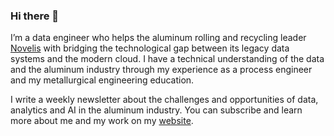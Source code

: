### Hi there 👋

I’m a data engineer who helps the aluminum rolling and recycling leader [Novelis](https://www.novelis.com/) with bridging the technological gap between its legacy data systems and the modern cloud. I have a technical understanding of the data and the aluminum industry through my experience as a process engineer and my metallurgical engineering education.

I write a weekly newsletter about the challenges and opportunities of data, analytics and AI in the aluminum industry. You can subscribe and learn more about me and my work on my [website](https://www.gontcharov.be).
